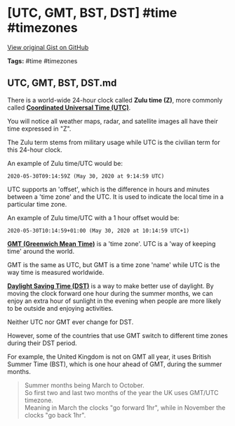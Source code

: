 # [UTC, GMT, BST, DST] #time #timezones

[View original Gist on GitHub](https://gist.github.com/Integralist/a1b252f8da926043d67ab90ee47818b2)

**Tags:** #time #timezones

## UTC, GMT, BST, DST.md

There is a world-wide 24-hour clock called **Zulu time (Z)**, more commonly called [**Coordinated Universal Time (UTC)**](https://en.wikipedia.org/wiki/Coordinated_Universal_Time). 

You will notice all weather maps, radar, and satellite images all have their time expressed in "Z". 

The Zulu term stems from military usage while UTC is the civilian term for this 24-hour clock.

An example of Zulu time/UTC would be:

```
2020-05-30T09:14:59Z (May 30, 2020 at 9:14:59 UTC)
```

UTC supports an 'offset', which is the difference in hours and minutes between a 'time zone' and the UTC. It is used to indicate the local time in a particular time zone.

An example of Zulu time/UTC with a 1 hour offset would be:

```
2020-05-30T10:14:59+01:00 (May 30, 2020 at 10:14:59 UTC+1)
```

[**GMT (Greenwich Mean Time)**](https://en.wikipedia.org/wiki/Greenwich_Mean_Time) is a 'time zone'. UTC is a 'way of keeping time' around the world. 

GMT is the same as UTC, but GMT is a time zone 'name' while UTC is the way time is measured worldwide.

[**Daylight Saving Time (DST)**](https://en.wikipedia.org/wiki/Daylight_saving_time) is a way to make better use of daylight. By moving the clock forward one hour during the summer months, we can enjoy an extra hour of sunlight in the evening when people are more likely to be outside and enjoying activities. 

Neither UTC nor GMT ever change for DST. 

However, some of the countries that use GMT switch to different time zones during their DST period. 

For example, the United Kingdom is not on GMT all year, it uses British Summer Time (BST), which is one hour ahead of GMT, during the summer months.

> Summer months being March to October.  
> So first two and last two months of the year the UK uses GMT/UTC timezone.  
> Meaning in March the clocks "go forward 1hr", while in November the clocks "go back 1hr".

